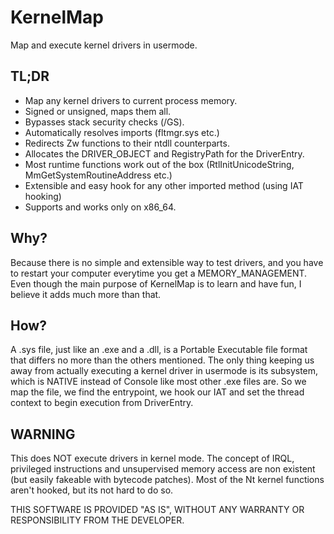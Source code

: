 # KernelMap
Map and execute kernel drivers in usermode.

## TL;DR
- Map any kernel drivers to current process memory.
- Signed or unsigned, maps them all.
- Bypasses stack security checks (/GS).
- Automatically resolves imports (fltmgr.sys etc.)
- Redirects Zw functions to their ntdll counterparts.
- Allocates the DRIVER_OBJECT and RegistryPath for the DriverEntry.
- Most runtime functions work out of the box (RtlInitUnicodeString, MmGetSystemRoutineAddress etc.)
- Extensible and easy hook for any other imported method (using IAT hooking)
- Supports and works only on x86_64.

## Why?
Because there is no simple and extensible way to test drivers, and you have to restart your computer everytime you get a MEMORY_MANAGEMENT.
Even though the main purpose of KernelMap is to learn and have fun, I believe it adds much more than that.

## How?
A .sys file, just like an .exe and a .dll, is a Portable Executable file format that differs no more than the others mentioned.
The only thing keeping us away from actually executing a kernel driver in usermode is its subsystem, which is NATIVE instead of Console like most other .exe files are.
So we map the file, we find the entrypoint, we hook our IAT and set the thread context to begin execution from DriverEntry.

## WARNING
This does NOT execute drivers in kernel mode. The concept of IRQL, privileged instructions and unsupervised memory access are non existent (but easily fakeable with bytecode patches).
Most of the Nt kernel functions aren't hooked, but its not hard to do so.

THIS SOFTWARE IS PROVIDED "AS IS", WITHOUT ANY WARRANTY OR RESPONSIBILITY FROM THE DEVELOPER.
